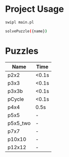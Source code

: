 # Project Usage

```bash
swipl main.pl

solvePuzzle({name})
```

# Puzzles
| Name     | Time  |
| -------- | ----- |
| p2x2     | <0.1s |
| p3x3     | <0.1s |
| p3x3b    | <0.1s |
| pCycle   | <0.1s |
| p4x4     | 0.5s  |
| p5x5     | -     |
| p5x5_two | -     |
| p7x7     | -     |
| p10x10   | -     |
| p12x12   | -     |